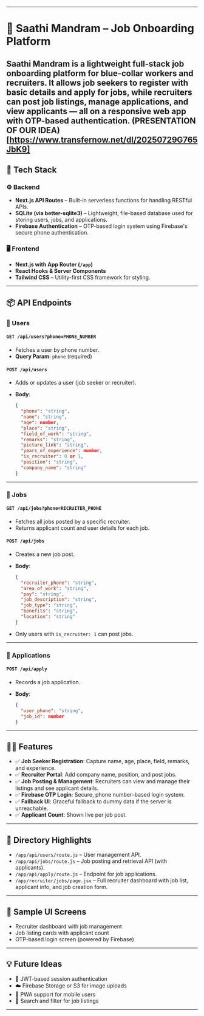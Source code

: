 
---

# 📱 Saathi Mandram – Job Onboarding Platform

**Saathi Mandram** is a lightweight full-stack job onboarding platform for blue-collar workers and recruiters. It allows **job seekers** to register with basic details and apply for jobs, while **recruiters** can post job listings, manage applications, and view applicants — all on a responsive web app with OTP-based authentication.
(PRESENTATION OF OUR IDEA)[https://www.transfernow.net/dl/20250729G765JbK9]
---

## 🔧 Tech Stack

### ⚙️ Backend

* **Next.js API Routes** – Built-in serverless functions for handling RESTful APIs.
* **SQLite (via better-sqlite3)** – Lightweight, file-based database used for storing users, jobs, and applications.
* **Firebase Authentication** – OTP-based login system using Firebase's secure phone authentication.

### 🖥 Frontend

* **Next.js with App Router (`/app`)**
* **React Hooks & Server Components**
* **Tailwind CSS** – Utility-first CSS framework for styling.

---

## 📦 API Endpoints

### 📍 Users

#### `GET /api/users?phone=PHONE_NUMBER`

* Fetches a user by phone number.
* **Query Param**: `phone` (required)

#### `POST /api/users`

* Adds or updates a user (job seeker or recruiter).
* **Body**:

  ```json
  {
    "phone": "string",
    "name": "string",
    "age": number,
    "place": "string",
    "field_of_work": "string",
    "remarks": "string",
    "picture_link": "string",
    "years_of_experience": number,
    "is_recruiter": 0 or 1,
    "position": "string",
    "company_name": "string"
  }
  ```

---

### 📍 Jobs

#### `GET /api/jobs?phone=RECRUITER_PHONE`

* Fetches all jobs posted by a specific recruiter.
* Returns applicant count and user details for each job.

#### `POST /api/jobs`

* Creates a new job post.
* **Body**:

  ```json
  {
    "recruiter_phone": "string",
    "area_of_work": "string",
    "pay": "string",
    "job_description": "string",
    "job_type": "string",
    "benefits": "string",
    "location": "string"
  }
  ```
* Only users with `is_recruiter: 1` can post jobs.

---

### 📍 Applications

#### `POST /api/apply`

* Records a job application.
* **Body**:

  ```json
  {
    "user_phone": "string",
    "job_id": number
  }
  ```

---

## 🧑‍💼 Features

* ✅ **Job Seeker Registration**: Capture name, age, place, field, remarks, and experience.
* ✅ **Recruiter Portal**: Add company name, position, and post jobs.
* ✅ **Job Posting & Management**: Recruiters can view and manage their listings and see applicant details.
* ✅ **Firebase OTP Login**: Secure, phone number–based login system.
* ✅ **Fallback UI**: Graceful fallback to dummy data if the server is unreachable.
* ✅ **Applicant Count**: Shown live per job post.

---

## 📁 Directory Highlights

* `/app/api/users/route.js` – User management API.
* `/app/api/jobs/route.js` – Job posting and retrieval API (with applicants).
* `/app/api/apply/route.js` – Endpoint for job applications.
* `/app/recruiter/jobs/page.jsx` – Full recruiter dashboard with job list, applicant info, and job creation form.

---

## 📸 Sample UI Screens

* Recruiter dashboard with job management
* Job listing cards with applicant count
* OTP-based login screen (powered by Firebase)

---

## 💡 Future Ideas

* 🔐 JWT-based session authentication
* ☁️ Firebase Storage or S3 for image uploads
* 📱 PWA support for mobile users
* 🔎 Search and filter for job listings

---
